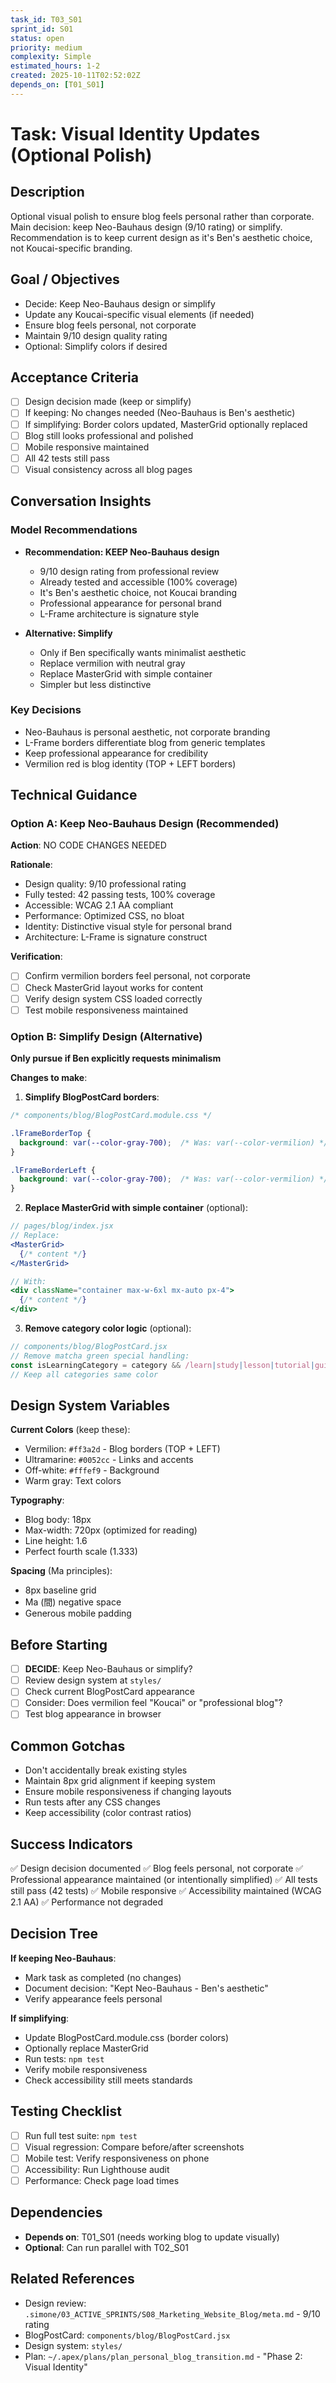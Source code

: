 ```yaml
---
task_id: T03_S01
sprint_id: S01
status: open
priority: medium
complexity: Simple
estimated_hours: 1-2
created: 2025-10-11T02:52:02Z
depends_on: [T01_S01]
---
```


# Task: Visual Identity Updates (Optional Polish)

## Description
Optional visual polish to ensure blog feels personal rather than corporate. Main decision: keep Neo-Bauhaus design (9/10 rating) or simplify. Recommendation is to keep current design as it's Ben's aesthetic choice, not Koucai-specific branding.

## Goal / Objectives
- Decide: Keep Neo-Bauhaus design or simplify
- Update any Koucai-specific visual elements (if needed)
- Ensure blog feels personal, not corporate
- Maintain 9/10 design quality rating
- Optional: Simplify colors if desired

## Acceptance Criteria
- [ ] Design decision made (keep or simplify)
- [ ] If keeping: No changes needed (Neo-Bauhaus is Ben's aesthetic)
- [ ] If simplifying: Border colors updated, MasterGrid optionally replaced
- [ ] Blog still looks professional and polished
- [ ] Mobile responsive maintained
- [ ] All 42 tests still pass
- [ ] Visual consistency across all blog pages

## Conversation Insights

### Model Recommendations
- **Recommendation: KEEP Neo-Bauhaus design**
  - 9/10 design rating from professional review
  - Already tested and accessible (100% coverage)
  - It's Ben's aesthetic choice, not Koucai branding
  - Professional appearance for personal brand
  - L-Frame architecture is signature style

- **Alternative: Simplify**
  - Only if Ben specifically wants minimalist aesthetic
  - Replace vermilion with neutral gray
  - Replace MasterGrid with simple container
  - Simpler but less distinctive

### Key Decisions
- Neo-Bauhaus is personal aesthetic, not corporate branding
- L-Frame borders differentiate blog from generic templates
- Keep professional appearance for credibility
- Vermilion red is blog identity (TOP + LEFT borders)

## Technical Guidance

### Option A: Keep Neo-Bauhaus Design (Recommended)

**Action**: NO CODE CHANGES NEEDED

**Rationale**:
- Design quality: 9/10 professional rating
- Fully tested: 42 passing tests, 100% coverage
- Accessible: WCAG 2.1 AA compliant
- Performance: Optimized CSS, no bloat
- Identity: Distinctive visual style for personal brand
- Architecture: L-Frame is signature construct

**Verification**:
- [ ] Confirm vermilion borders feel personal, not corporate
- [ ] Check MasterGrid layout works for content
- [ ] Verify design system CSS loaded correctly
- [ ] Test mobile responsiveness maintained

### Option B: Simplify Design (Alternative)

**Only pursue if Ben explicitly requests minimalism**

**Changes to make**:

1. **Simplify BlogPostCard borders**:
```css
/* components/blog/BlogPostCard.module.css */

.lFrameBorderTop {
  background: var(--color-gray-700);  /* Was: var(--color-vermilion) */
}

.lFrameBorderLeft {
  background: var(--color-gray-700);  /* Was: var(--color-vermilion) */
}
```

2. **Replace MasterGrid with simple container** (optional):
```jsx
// pages/blog/index.jsx
// Replace:
<MasterGrid>
  {/* content */}
</MasterGrid>

// With:
<div className="container max-w-6xl mx-auto px-4">
  {/* content */}
</div>
```

3. **Remove category color logic** (optional):
```jsx
// components/blog/BlogPostCard.jsx
// Remove matcha green special handling:
const isLearningCategory = category && /learn|study|lesson|tutorial|guide/i.test(category);
// Keep all categories same color
```

## Design System Variables

**Current Colors** (keep these):
- Vermilion: `#ff3a2d` - Blog borders (TOP + LEFT)
- Ultramarine: `#0052cc` - Links and accents
- Off-white: `#fffef9` - Background
- Warm gray: Text colors

**Typography**:
- Blog body: 18px
- Max-width: 720px (optimized for reading)
- Line height: 1.6
- Perfect fourth scale (1.333)

**Spacing** (Ma principles):
- 8px baseline grid
- Ma (間) negative space
- Generous mobile padding

## Before Starting
- [ ] **DECIDE**: Keep Neo-Bauhaus or simplify?
- [ ] Review design system at `styles/`
- [ ] Check current BlogPostCard appearance
- [ ] Consider: Does vermilion feel "Koucai" or "professional blog"?
- [ ] Test blog appearance in browser

## Common Gotchas
- Don't accidentally break existing styles
- Maintain 8px grid alignment if keeping system
- Ensure mobile responsiveness if changing layouts
- Run tests after any CSS changes
- Keep accessibility (color contrast ratios)

## Success Indicators
✅ Design decision documented
✅ Blog feels personal, not corporate
✅ Professional appearance maintained (or intentionally simplified)
✅ All tests still pass (42 tests)
✅ Mobile responsive
✅ Accessibility maintained (WCAG 2.1 AA)
✅ Performance not degraded

## Decision Tree

**If keeping Neo-Bauhaus**:
- Mark task as completed (no changes)
- Document decision: "Kept Neo-Bauhaus - Ben's aesthetic"
- Verify appearance feels personal

**If simplifying**:
- Update BlogPostCard.module.css (border colors)
- Optionally replace MasterGrid
- Run tests: `npm test`
- Verify mobile responsiveness
- Check accessibility still meets standards

## Testing Checklist
- [ ] Run full test suite: `npm test`
- [ ] Visual regression: Compare before/after screenshots
- [ ] Mobile test: Verify responsiveness on phone
- [ ] Accessibility: Run Lighthouse audit
- [ ] Performance: Check page load times

## Dependencies
- **Depends on**: T01_S01 (needs working blog to update visually)
- **Optional**: Can run parallel with T02_S01

## Related References
- Design review: `.simone/03_ACTIVE_SPRINTS/S08_Marketing_Website_Blog/meta.md` - 9/10 rating
- BlogPostCard: `components/blog/BlogPostCard.jsx`
- Design system: `styles/`
- Plan: `~/.apex/plans/plan_personal_blog_transition.md` - "Phase 2: Visual Identity"
